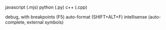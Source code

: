 javascript (.mjs)
python (.py)
c++ (.cpp)

debug, with breakpoints (F5)
auto-format (SHIFT+ALT+F)
intellisense (auto-complete, external symbols)
